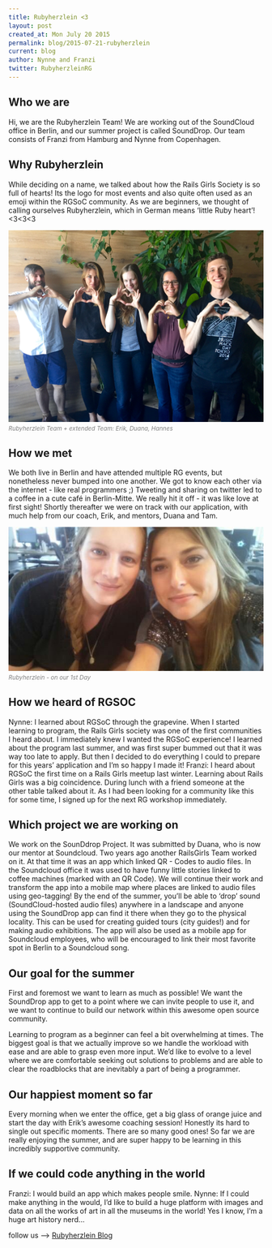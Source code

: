 ```yaml
---
title: Rubyherzlein <3
layout: post
created_at: Mon July 20 2015
permalink: blog/2015-07-21-rubyherzlein
current: blog
author: Nynne and Franzi
twitter: RubyherzleinRG
---
```



Who we are
---------------------------
Hi, we are the Rubyherzlein Team! We are working out of the SoundCloud office in Berlin, and our summer project is called SoundDrop. Our team consists of Franzi from Hamburg and Nynne from Copenhagen.


Why Rubyherzlein
---------------------------
While deciding on a name, we talked about how the Rails Girls Society is so full of hearts! Its the logo for most events and also quite often used as an emoji within the RGSoC community. As we are beginners, we thought of calling ourselves Rubyherzlein, which in German means ‘little Ruby heart’! <3<3<3

<img src="/img/blog/2015/rubyherzlein.JPG" alt="Team Rubyherzlein" width="600">
<br><font color="grey"><small><i>Rubyherzlein Team + extended Team: Erik, Duana, Hannes</i></small></font> 



How we met
---------------------------

We both live in Berlin and have attended multiple RG events, but nonetheless never bumped into one another. We got to know each other via the internet - like real programmers ;) Tweeting and sharing on twitter led to a coffee in a cute café in Berlin-Mitte. We really hit it off - it was like love at first sight! Shortly thereafter we were on track with our application, with much help from our coach, Erik, and mentors, Duana and Tam.

<img src="/img/blog/2015/rubyherzlein_team.jpg" alt="Team Rubyherzlein" width="600">
<br><font color="grey"><small><i>Rubyherzlein - on our 1st Day</i></small></font> 



How we heard of RGSOC
---------------------------

Nynne: I learned about RGSoC through the grapevine. When I started learning to program, the Rails Girls society was one of the first communities I heard about. I immediately knew I wanted the RGSoC experience! I learned about the program last summer, and was first super bummed out that it was way too late to apply. But then I decided to do everything I could to prepare for this years’ application and I’m so happy I made it!
Franzi: I heard about RGSoC the first time on a Rails Girls meetup last winter. Learning about Rails Girls was a big coincidence. During lunch with a friend someone at the other table talked about it. As I had been looking for a community like this for some time, I signed up for the next RG workshop immediately.


Which project we are working on
---------------------------

We work on the SounDdrop Project. It was submitted by Duana, who is now our mentor at Soundcloud. Two years ago another RailsGirls Team worked on it. At that time it was an app which linked QR - Codes to audio files. In the Soundcloud office it was used to have funny little stories linked to coffee machines (marked with an QR Code). We will continue their work and transform the app into a mobile map where places are linked to audio files using geo-tagging! By the end of the summer, you’ll be able to ‘drop’ sound (SoundCloud-hosted audio files) anywhere in a landscape and anyone using the SoundDrop app can find it there when they go to the physical locality. This can be used for creating guided tours (city guides!) and for making audio exhibitions. The app will also be used as a mobile app for Soundcloud employees, who will be encouraged to link their most favorite spot in Berlin to a Soundcloud song.


Our goal for the summer
---------------------------

First and foremost we want to learn as much as possible! We want the SoundDrop app to get to a point where we can invite people to use it, and we want to continue to build our network within this awesome open source community.

Learning to program as a beginner can feel a bit overwhelming at times. The biggest goal is that we actually improve so we handle the workload with ease and are able to grasp even more input. We’d like to evolve to a level where we are comfortable seeking out solutions to problems and are able to clear the roadblocks that are inevitably a part of being a programmer.

Our happiest moment so far
---------------------------

Every morning when we enter the office, get a big glass of orange juice and start the day with Erik’s awesome coaching session! Honestly its hard to single out specific moments. There are so many good ones! So far we are really enjoying the summer, and are super happy to be learning in this incredibly supportive community.


If we could code anything in the world
---------------------------

Franzi: I would build an app which makes people smile.
Nynne: If I could make anything in the would, I’d like to build a huge platform with images and data on all the works of art in all the museums in the world! Yes I know, I’m a huge art history nerd...


follow us --> [Rubyherzlein Blog](http://rubyherzlein.github.io/)

